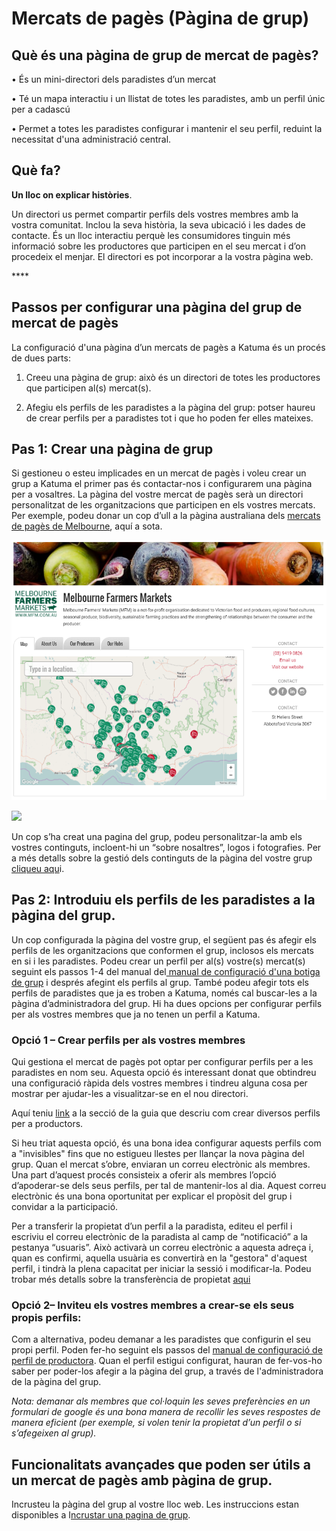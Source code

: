 # Mercats de pagès \(Pàgina de grup\)

## Què és una pàgina de grup de mercat de pagès?

• És un mini-directori dels paradistes d’un mercat

• Té un mapa interactiu i un llistat de totes les paradistes, amb un perfil únic per a cadascú

• Permet a totes les paradistes configurar i mantenir el seu perfil, reduint la necessitat d'una administració central.

## Què fa?

**Un lloc on explicar històries**. 

Un directori us permet compartir perfils dels vostres membres amb la vostra comunitat. Inclou la seva història, la seva ubicació i les dades de contacte. És un lloc interactiu perquè les consumidores tinguin més informació sobre les productores que participen en el seu mercat i d’on procedeix el menjar. El directori es pot incorporar a la vostra pàgina  web.

\*\*\*\*

## Passos per configurar una pàgina del grup de mercat de pagès

La configuració d'una pàgina d’un mercats de pagès a Katuma és un procés de dues parts: 

1. Creeu una pàgina de grup: això és un directori de totes les productores que participen al\(s\) mercat\(s\).

 2. Afegiu els perfils de les paradistes a la pàgina del grup: potser haureu de crear perfils per a paradistes tot i que ho poden fer elles mateixes.

## **Pas 1: Crear una pàgina de grup**

Si gestioneu o esteu implicades en un mercat de pagès i voleu crear un grup a Katuma el primer pas és contactar-nos i configurarem una pàgina per a vosaltres. La pàgina del vostre mercat de pagès serà un directori personalitzat de les organitzacions que participen en els vostres mercats. Per exemple, podeu donar un cop d’ull a la pàgina australiana  dels [mercats de pagès de Melbourne](https://openfoodnetwork.org.au/groups/melbourne-farmers-markets#/map), aquí a sota.

![](../.gitbook/assets/mercat-melbourne.png)

![](file:////Users/Apple/Library/Group%20Containers/UBF8T346G9.Office/TemporaryItems/msohtmlclip/clip_image001.png)

Un cop s’ha creat una pagina del grup, podeu personalitzar-la amb els vostres continguts, incloent-hi un “sobre nosaltres”, logos i fotografies. Per a més detalls sobre la gestió dels continguts de la pàgina del vostre grup [cliqueu aqu](https://guia.katuma.org/funcionalitats-avancades/grups/pagina-de-grup)i.

## **Pas 2: Introduiu els perfils de les paradistes a la pàgina del grup.**

Un cop configurada la pàgina del vostre grup, el següent pas és afegir els perfils de les organitzacions que conformen el grup, inclosos els mercats en si i les paradistes. Podeu crear un perfil per al\(s\) vostre\(s\) mercat\(s\) seguint els passos 1-4  del manual del[ manual de configuració d'una botiga de grup](https://guia.katuma.org/manuals-de-configuracio/grup-botiga)  i després afegint els perfils al grup. També podeu afegir tots els perfils de paradistes que ja es troben a Katuma, només cal buscar-les a la pàgina d’administradora del grup. Hi ha dues opcions per configurar perfils per als vostres membres que ja no tenen un perfil a Katuma.

### **Opció 1 – Crear perfils per als vostres membres**

Qui gestiona el mercat de pagès pot optar per configurar perfils per a les  paradistes en nom seu. Aquesta opció és interessant donat que obtindreu una configuració ràpida dels vostres membres i tindreu alguna cosa per mostrar per ajudar-les a visualitzar-se en el nou directori.

Aquí teniu [link](https://guia.katuma.org/basic-features/creeu-o-connecteu-vos-amb-les-vostres-productores-proveidores) a la secció de la guia que descriu com crear diversos perfils per a productors.

Si heu triat aquesta opció, és una bona idea configurar aquests perfils com a "invisibles" fins que no estigueu llestes per llançar la nova pàgina del grup. Quan el mercat s’obre,  enviaran un correu electrònic als membres. Una part d’aquest procés consisteix a oferir als membres l’opció d’apoderar-se dels seus perfils, per tal de mantenir-los al dia. Aquest correu electrònic és una bona oportunitat per explicar el propòsit  del grup i convidar a la participació.

Per a transferir la propietat d’un perfil a la paradista, editeu el perfil i escriviu el correu electrònic de la paradista al camp de “notificació” a la pestanya “usuaris”. Això activarà un correu electrònic a aquesta adreça i, quan es confirmi, aquella usuària es convertirà en la "gestora" d'aquest perfil, i tindrà la plena capacitat per iniciar la sessió i modificar-la. Podeu trobar més detalls sobre la transferència de propietat [aqui](https://guia.katuma.org/funcionalitats-avancades/el-teu-perfil/transferir-la-propietat-del-perfil)

### **Opció 2– Inviteu els vostres membres a crear-se els seus propis perfils:**

Com a alternativa, podeu demanar a les paradistes que configurin el seu propi perfil. Poden fer-ho seguint els passos del [manual de configuració de perfil de productora](https://guia.katuma.org/manuals-de-configuracio/productora-nomes-perfil). Quan el perfil estigui configurat, hauran de fer-vos-ho saber per poder-los afegir a la pàgina del grup, a través de l'administradora de la pàgina del grup.

_Nota: demanar als membres que col·loquin les seves preferències en un formulari de google és una bona manera de recollir les seves respostes de manera eficient \(per exemple, si volen tenir la propietat d’un perfil o si s’afegeixen al grup\)._

## **Funcionalitats avançades que poden ser útils a un mercat de pagès amb pàgina de grup.**

Incrusteu la pàgina del grup al vostre lloc web. Les instruccions estan disponibles  a I[ncrustar una pagina de grup](https://guia.katuma.org/funcionalitats-avancades/grups/incrustar-una-pagina-de-grup).

